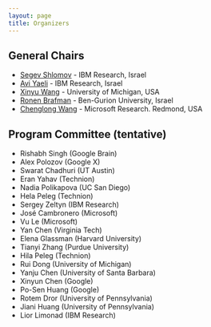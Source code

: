 ```yaml
---
layout: page
title: Organizers
---
```


## General Chairs
- [Segev Shlomov](mailto:segev.shlomov1@ibm.com) - IBM Research, Israel
- [Avi Yaeli](mailto:aviy@il.ibm.com) - IBM Research, Israel
- [Xinyu Wang](mailto:xwangsd@umich.edu) - University of Michigan, USA
- [Ronen Brafman](mailto:antonella.guzzo@unical.it) -  Ben-Gurion University, Israel
- [Chenglong Wang](mailto:chenglong.wang@microsoft.com) - Microsoft Research. Redmond, USA




## Program Committee (tentative)
- Rishabh Singh (Google Brain)  
- Alex Polozov (Google X)  
- Swarat Chadhuri (UT Austin)  
- Eran Yahav (Technion)  
- Nadia Polikapova (UC San Diego)  
- Hela Peleg (Technion)  
- Sergey Zeltyn (IBM Research)  
- José Cambronero (Microsoft)  
- Vu Le (Microsoft)  
- Yan Chen (Virginia Tech)  
- Elena Glassman (Harvard University)  
- Tianyi Zhang (Purdue University)  
- Hila Peleg (Technion)  
- Rui Dong (University of Michigan)  
- Yanju Chen (University of Santa Barbara)  
- Xinyun Chen (Google)  
- Po-Sen Huang (Google)  
- Rotem Dror (University of Pennsylvania)  
- Jiani Huang (University of Pennsylvania)  
- Lior Limonad (IBM Research)
